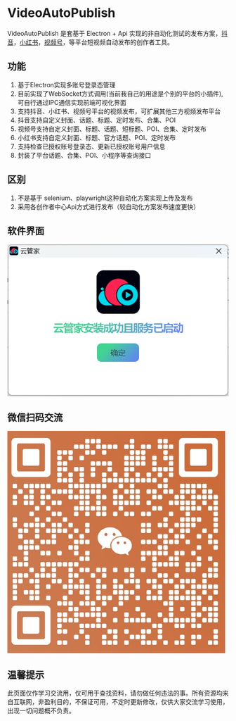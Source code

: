 # VideoAutoPublish

VideoAutoPublish 是套基于 Electron + Api 实现的非自动化测试的发布方案，[抖音](https://creator.douyin.com)，[小红书](https://creator.xiaohongshu.com)，[视频号](https://channels.weixin.qq.com)，等平台短视频自动发布的创作者工具。

## 功能

1. 基于Electron实现多账号登录态管理
2. 目前实现了WebSocket方式调用(当前我自己的用途是个别的平台的小插件),可自行通过IPC通信实现前端可视化界面
3. 支持抖音、小红书、视频号平台的视频发布，可扩展其他三方视频发布平台
4. 抖音支持自定义封面、话题、标题、定时发布、合集、POI
5. 视频号支持自定义封面、标题、话题、短标题、POI、合集、定时发布
6. 小红书支持自定义封面、标题、官方话题、POI、定时发布
7. 支持检查已授权账号登录态、更新已授权账号用户信息
8. 封装了平台话题、合集、POI、小程序等查询接口

## 区别

1. 不是基于 selenium、playwright这种自动化方案实现上传及发布
2. 采用各创作者中心Api方式进行发布（较自动化方案发布速度更快）

## 软件界面

![](https://github.com/JuanFaC/video_auto_publish/blob/main/Screen/20240701110939.png?raw=true)

## 微信扫码交流

![](https://github.com/JuanFaC/video_auto_publish/blob/main/Screen/20240701111125.png?raw=true)

## 温馨提示

此页面仅作学习交流用，仅可用于查找资料，请勿做任何违法的事。所有资源均来自互联网，非盈利目的，不保证可用，不定时更新修改，仅供大家交流学习使用，出现一切问题概不负责。
